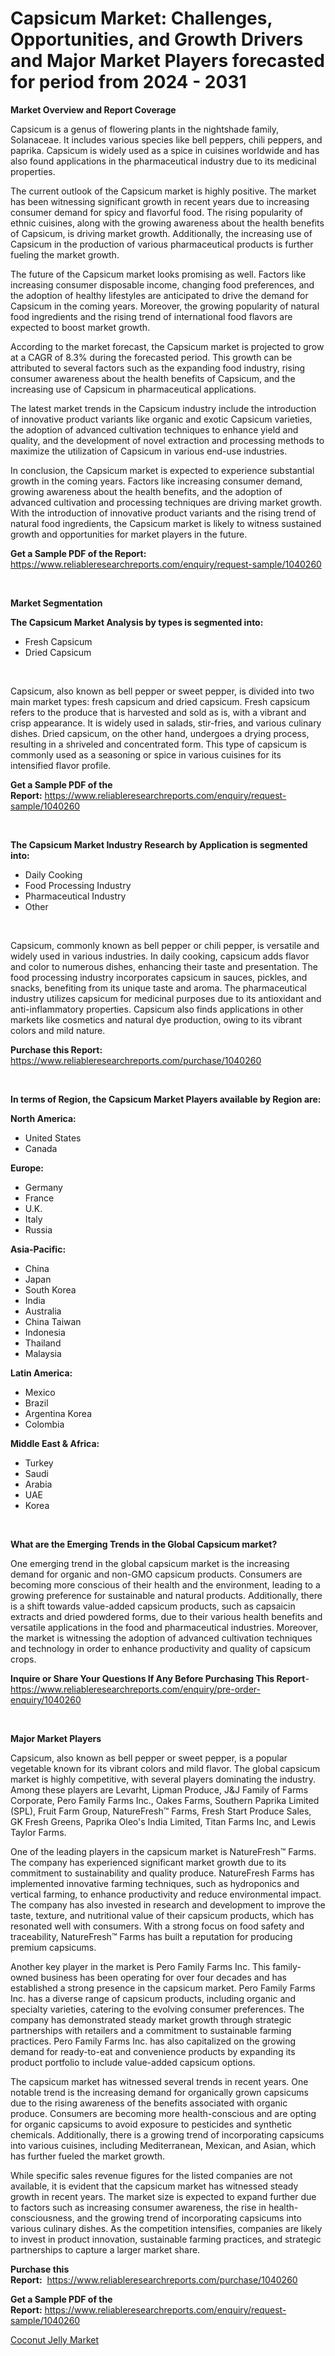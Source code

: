 <p><h1>Capsicum Market: Challenges, Opportunities, and Growth Drivers and Major Market Players forecasted for period from 2024 - 2031</h1></p><p><strong>Market Overview and Report Coverage</strong></p>
<p><p>Capsicum is a genus of flowering plants in the nightshade family, Solanaceae. It includes various species like bell peppers, chili peppers, and paprika. Capsicum is widely used as a spice in cuisines worldwide and has also found applications in the pharmaceutical industry due to its medicinal properties.</p><p>The current outlook of the Capsicum market is highly positive. The market has been witnessing significant growth in recent years due to increasing consumer demand for spicy and flavorful food. The rising popularity of ethnic cuisines, along with the growing awareness about the health benefits of Capsicum, is driving market growth. Additionally, the increasing use of Capsicum in the production of various pharmaceutical products is further fueling the market growth.</p><p>The future of the Capsicum market looks promising as well. Factors like increasing consumer disposable income, changing food preferences, and the adoption of healthy lifestyles are anticipated to drive the demand for Capsicum in the coming years. Moreover, the growing popularity of natural food ingredients and the rising trend of international food flavors are expected to boost market growth.</p><p>According to the market forecast, the Capsicum market is projected to grow at a CAGR of 8.3% during the forecasted period. This growth can be attributed to several factors such as the expanding food industry, rising consumer awareness about the health benefits of Capsicum, and the increasing use of Capsicum in pharmaceutical applications.</p><p>The latest market trends in the Capsicum industry include the introduction of innovative product variants like organic and exotic Capsicum varieties, the adoption of advanced cultivation techniques to enhance yield and quality, and the development of novel extraction and processing methods to maximize the utilization of Capsicum in various end-use industries.</p><p>In conclusion, the Capsicum market is expected to experience substantial growth in the coming years. Factors like increasing consumer demand, growing awareness about the health benefits, and the adoption of advanced cultivation and processing techniques are driving market growth. With the introduction of innovative product variants and the rising trend of natural food ingredients, the Capsicum market is likely to witness sustained growth and opportunities for market players in the future.</p></p>
<p><strong>Get a Sample PDF of the Report:</strong> <a href="https://www.reliableresearchreports.com/enquiry/request-sample/1040260">https://www.reliableresearchreports.com/enquiry/request-sample/1040260</a></p>
<p>&nbsp;</p>
<p><strong>Market Segmentation</strong></p>
<p><strong>The Capsicum Market Analysis by types is segmented into:</strong></p>
<p><ul><li>Fresh Capsicum</li><li>Dried Capsicum</li></ul></p>
<p>&nbsp;</p>
<p><p>Capsicum, also known as bell pepper or sweet pepper, is divided into two main market types: fresh capsicum and dried capsicum. Fresh capsicum refers to the produce that is harvested and sold as is, with a vibrant and crisp appearance. It is widely used in salads, stir-fries, and various culinary dishes. Dried capsicum, on the other hand, undergoes a drying process, resulting in a shriveled and concentrated form. This type of capsicum is commonly used as a seasoning or spice in various cuisines for its intensified flavor profile.</p></p>
<p><strong>Get a Sample PDF of the Report:</strong>&nbsp;<a href="https://www.reliableresearchreports.com/enquiry/request-sample/1040260">https://www.reliableresearchreports.com/enquiry/request-sample/1040260</a></p>
<p>&nbsp;</p>
<p><strong>The Capsicum Market Industry Research by Application is segmented into:</strong></p>
<p><ul><li>Daily Cooking</li><li>Food Processing Industry</li><li>Pharmaceutical Industry</li><li>Other</li></ul></p>
<p>&nbsp;</p>
<p><p>Capsicum, commonly known as bell pepper or chili pepper, is versatile and widely used in various industries. In daily cooking, capsicum adds flavor and color to numerous dishes, enhancing their taste and presentation. The food processing industry incorporates capsicum in sauces, pickles, and snacks, benefiting from its unique taste and aroma. The pharmaceutical industry utilizes capsicum for medicinal purposes due to its antioxidant and anti-inflammatory properties. Capsicum also finds applications in other markets like cosmetics and natural dye production, owing to its vibrant colors and mild nature.</p></p>
<p><strong>Purchase this Report:</strong>&nbsp; <a href="https://www.reliableresearchreports.com/purchase/1040260">https://www.reliableresearchreports.com/purchase/1040260</a></p>
<p>&nbsp;</p>
<p><strong>In terms of Region, the Capsicum Market Players available by Region are:</strong></p>
<p>
    <p> <strong> North America: </strong>
        <ul>
            <li>United States</li>
            <li>Canada</li>
        </ul>
        </p> 
    <p> <strong> Europe: </strong>
        <ul>
            <li>Germany</li>
            <li>France</li>
            <li>U.K.</li>
            <li>Italy</li>
            <li>Russia</li>
        </ul>
        </p> 
    <p> <strong> Asia-Pacific: </strong>
        <ul>
            <li>China</li>
            <li>Japan</li>
            <li>South Korea</li>
            <li>India</li>
            <li>Australia</li>
            <li>China Taiwan</li>
            <li>Indonesia</li>
            <li>Thailand</li>
            <li>Malaysia</li>
        </ul>
        </p> 
    <p> <strong> Latin America: </strong>
        <ul>
            <li>Mexico</li>
            <li>Brazil</li>
            <li>Argentina Korea</li>
            <li>Colombia</li>
        </ul>
        </p> 
    <p> <strong> Middle East & Africa: </strong>
        <ul>
            <li>Turkey</li>
            <li>Saudi</li>
            <li>Arabia</li>
            <li>UAE</li>
            <li>Korea</li>
        </ul>
    </p>
    </p>
<p>&nbsp;</p>
<p><strong>What are the Emerging Trends in the Global Capsicum market?</strong></p>
<p><p>One emerging trend in the global capsicum market is the increasing demand for organic and non-GMO capsicum products. Consumers are becoming more conscious of their health and the environment, leading to a growing preference for sustainable and natural products. Additionally, there is a shift towards value-added capsicum products, such as capsaicin extracts and dried powdered forms, due to their various health benefits and versatile applications in the food and pharmaceutical industries. Moreover, the market is witnessing the adoption of advanced cultivation techniques and technology in order to enhance productivity and quality of capsicum crops.</p></p>
<p><strong>Inquire or Share Your Questions If Any Before Purchasing This Report</strong>- <a href="https://www.reliableresearchreports.com/enquiry/pre-order-enquiry/1040260">https://www.reliableresearchreports.com/enquiry/pre-order-enquiry/1040260</a></p>
<p>&nbsp;</p>
<p><strong>Major Market Players</strong></p>
<p><p>Capsicum, also known as bell pepper or sweet pepper, is a popular vegetable known for its vibrant colors and mild flavor. The global capsicum market is highly competitive, with several players dominating the industry. Among these players are Levarht, Lipman Produce, J&J Family of Farms Corporate, Pero Family Farms Inc., Oakes Farms, Southern Paprika Limited (SPL), Fruit Farm Group, NatureFresh™ Farms, Fresh Start Produce Sales, GK Fresh Greens, Paprika Oleo's India Limited, Titan Farms Inc, and Lewis Taylor Farms.</p><p>One of the leading players in the capsicum market is NatureFresh™ Farms. The company has experienced significant market growth due to its commitment to sustainability and quality produce. NatureFresh Farms has implemented innovative farming techniques, such as hydroponics and vertical farming, to enhance productivity and reduce environmental impact. The company has also invested in research and development to improve the taste, texture, and nutritional value of their capsicum products, which has resonated well with consumers. With a strong focus on food safety and traceability, NatureFresh™ Farms has built a reputation for producing premium capsicums.</p><p>Another key player in the market is Pero Family Farms Inc. This family-owned business has been operating for over four decades and has established a strong presence in the capsicum market. Pero Family Farms Inc. has a diverse range of capsicum products, including organic and specialty varieties, catering to the evolving consumer preferences. The company has demonstrated steady market growth through strategic partnerships with retailers and a commitment to sustainable farming practices. Pero Family Farms Inc. has also capitalized on the growing demand for ready-to-eat and convenience products by expanding its product portfolio to include value-added capsicum options.</p><p>The capsicum market has witnessed several trends in recent years. One notable trend is the increasing demand for organically grown capsicums due to the rising awareness of the benefits associated with organic produce. Consumers are becoming more health-conscious and are opting for organic capsicums to avoid exposure to pesticides and synthetic chemicals. Additionally, there is a growing trend of incorporating capsicums into various cuisines, including Mediterranean, Mexican, and Asian, which has further fueled the market growth.</p><p>While specific sales revenue figures for the listed companies are not available, it is evident that the capsicum market has witnessed steady growth in recent years. The market size is expected to expand further due to factors such as increasing consumer awareness, the rise in health-consciousness, and the growing trend of incorporating capsicums into various culinary dishes. As the competition intensifies, companies are likely to invest in product innovation, sustainable farming practices, and strategic partnerships to capture a larger market share.</p></p>
<p><strong>Purchase this Report:</strong>&nbsp;&nbsp;<a href="https://www.reliableresearchreports.com/purchase/1040260">https://www.reliableresearchreports.com/purchase/1040260</a></p>
<p></p>
<p><strong>Get a Sample PDF of the Report:</strong>&nbsp;<a href="https://www.reliableresearchreports.com/enquiry/request-sample/1040260">https://www.reliableresearchreports.com/enquiry/request-sample/1040260</a></p>
<p><p><a href="https://github.com/aasishrp01/Market-Research-Report-List-2/blob/main/coconut-jelly-market.md">Coconut Jelly Market</a></p></p>